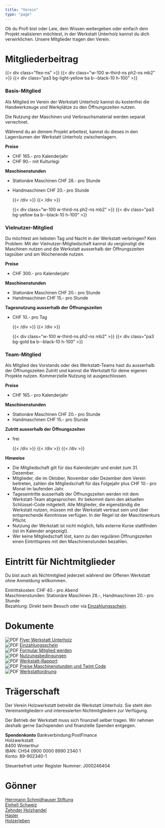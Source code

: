 ```yaml
---
title: "Verein"
type: "page"
---
```


Ob du Profi bist oder Laie, dein Wissen weitergeben oder einfach dein Projekt realisieren möchtest,
in der Werkstatt Unterholz kannst du dich verwirklichen. Unsere Mitglieder tragen den Verein.

# Mitgliederbeitrag

{{< div class="flex-ns" >}}
  {{< div class="w-100 w-third-ns ph2-ns mb2" >}}
    {{< div class="pa3 bg-light-yellow ba b--black-10 h-100" >}}

### Basis-Mitglied

Als Mitglied im Verein der Werkstatt Unterholz kannst du kostenfrei die Handwerkzeuge und Werkplätze zu den Öffnungszeiten nutzen.

Die Nutzung der Maschinen und Verbrauchsmaterial werden separat verrechnet.

Während du an deinem Projekt arbeitest, kannst du dieses in den Lagerräumen der Werkstatt Unterholz zwischenlagern.

**Preise**
- CHF 165.- pro Kalenderjahr
- CHF  90.- mit Kulturlegi

**Maschinenstunden**
- Stationäre Maschinen
  CHF 28.- pro Stunde
- Handmaschinen
  CHF 20.- pro Stunde

    {{< /div >}}
  {{< /div >}}

  {{< div class="w-100 w-third-ns ph2-ns mb2" >}}
    {{< div class="pa3 bg-yellow ba b--black-10 h-100" >}}

### Vielnutzer-Mitglied

Du möchtest am liebsten Tag und Nacht in der Werkstatt verbringen?
Kein Problem: Mit der Vielnutzer-Mitgliedschaft kannst du vergünstigt die Maschinen nutzen
und die Werkstatt ausserhalb der Öffnungszeiten tagsüber und am Wochenende nutzen.

**Preise**
- CHF 300.- pro Kalenderjahr

**Maschinenstunden**
- Stationäre Maschinen
  CHF 20.- pro Stunde
- Handmaschinen
  CHF 15.- pro Stunde

**Tagesnutzung ausserhalb der Öffnungszeiten**
- CHF 10.- pro Tag

    {{< /div >}}
  {{< /div >}}

  {{< div class="w-100 w-third-ns ph2-ns mb2" >}}
    {{< div class="pa3 bg-gold ba b--black-10 h-100" >}}

### Team-Mitglied 

Als Mitglied des Vorstands oder des Werkstatt-Teams hast du ausserhalb der Öffnungszeiten Zutritt und kannst die Werkstatt für deine eigenen Projekte nutzen. Kommerzielle Nutzung ist ausgeschlossen.

**Preise**

- CHF 165.- pro Kalenderjahr

**Maschinenstunden**

- Stationäre Maschinen
  CHF 20.- pro Stunde
- Handmaschinen
  CHF 15.- pro Stunde

**Zutritt ausserhalb der Öffnungszeiten**
- frei

    {{< /div >}}
  {{< /div >}}
{{< /div >}}

**Hinweise**

- Die Mitgliedschaft gilt für das Kalenderjahr und endet zum 31. Dezember. 
- Mitglieder, die im Oktober, November oder Dezember dem Verein beitreten,
  zahlen die Mitgliedschaft für das Folgejahr plus CHF 10.- pro Monat im laufenden Jahr. 
- Tageseintritte ausserhalb der Öffnungszeiten werden mit dem Werkstatt-Team abgesprochen.
  Ihr bekommt dann den aktuellen Schlüssel-Code mitgeteilt.
  Alle Mitglieder, die eigenständig die Werkstatt nutzen, müssen mit der Werkstatt vertraut sein und
  über entsprechende Kenntnisse verfügen. In der Regel ist der Maschinenkurs Pflicht. 
- Nutzung der Werkstatt ist nicht möglich, falls externe Kurse stattfinden (ist im Kalender angezeigt).
- Wer keine Mitgliedschaft löst, kann zu den regulären Öffnungszeiten einen Eintrittspreis mit den Maschinenstunden bezahlen. 

# Eintritt für Nichtmitglieder

Du bist auch als Nichtmitglied jederzeit während der Offenen Werkstatt ohne Anmeldung willkommen.

Eintrittskosten: CHF 40.- pro Abend  
Maschinenstunden: Stationäre Maschinen 28.-, Handmaschinen 20.- pro Stunde  
Bezahlung: Direkt beim Besuch oder via [Einzahlungsschein](../documents/rechnung.pdf).

# Dokumente

![PDF](/images/pdf.png) [Flyer Werkstatt Unterholz](/documents/unterholz-flyer.pdf)  
![PDF](/images/pdf.png) [Einzahlungsschein](/documents/unterholz-rechnung.pdf)  
![PDF](/images/pdf.png) [Formular Mitglied werden](/documents/unterholz-anmeldung.pdf)  
![PDF](/images/pdf.png) [Nutzungsbedingungen](/documents/unterholz-nutzungsbedingungen.pdf)  
![PDF](/images/pdf.png) [Werkstatt-Rapport](/documents/unterholz-dauerrapport.pdf)  
![PDF](/images/pdf.png) [Preise Maschinenstunden und Twint Code](/documents/unterholz-preisliste.pdf)  
![PDF](/images/pdf.png) [Werkstattordnung](/documents/unterholz-werkstattordnung.pdf)  

# Trägerschaft

Der Verein Holzwerkstatt betreibt die Werkstatt Unterholz.
Sie steht den Vereinsmitgliedern und interessierten Nichtmitgliedern zur Verfügung.

Der Betrieb der Werkstatt muss sich finanziell selber tragen.
Wir nehmen deshalb gerne Sachspenden und finanzielle Spenden entgegen.

**Spendenkonto**
Bankverbindung:PostFinance  
Holzwerkstatt  
8400 Winterthur  
IBAN: CH54 0900 0000 8990 2340 1  
Konto: 89-902340-1  

Steuerbefreit unter Register Nummer: J000246404

# Gönner

[Herrmann Schmidhauser Stiftung](https://www.schmidhauser-stiftung.ch/)  
[Einhell Schweiz](https://www.einhell.com/)  
[Zehnder Holzhandel](https://www.zehnder-handel.ch/)  
[Hasler](https://www.hasler.ch/)  
[Holzerleben](http://www.holzerleben.ch/)

